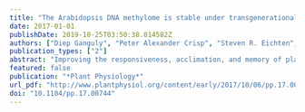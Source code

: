 ```yaml
---
title: "The Arabidopsis DNA methylome is stable under transgenerational drought stress"
date: 2017-01-01
publishDate: 2019-10-25T03:50:38.014582Z
authors: ["Diep Ganguly", "Peter Alexander Crisp", "Steven R. Eichten", "Barry J. Pogson"]
publication_types: ["2"]
abstract: "Improving the responsiveness, acclimation, and memory of plants to abiotic stress holds substantive potential for improving agriculture. An unresolved question is the involvement of chromatin marks in the memory of agriculturally-relevant stresses. Such potential has spurred numerous investigations yielding both promising and conflicting results. Consequently, it remains unclear to what extent robust stress-induced DNA methylation variation can underpin stress memory. Using a slow onset water deprivation treatment in Arabidopsis we investigated the malleability of the DNA methylome to drought stress within a generation and under repeated drought stress over five successive generations. Whilst drought-associated epi-alleles in the methylome were detected within a generation they did not correlate with drought responsive gene expression. Six traits were analysed for transgenerational stress memory and the descendants of drought stressed lineages showed one case of memory in the form of increased seed dormancy, and that persisted one generation removed from stress. With respect to transgenerational drought stress there were negligible conserved DMRs in drought-exposed lineages compared to unstressed lineages. Instead, the majority of observed variation was tied to stochastic or pre-existing differences in the epigenome occurring at repetitive regions of the Arabidopsis genome. Furthermore, experience of repeated drought stress was not observed to influence transgenerational epi-allele accumulation. Our findings demonstrate that while transgenerational memory is observed in one of six traits examined they are not associated with causative changes in the DNA methylome, which appears relatively impervious to drought stress."
featured: false
publication: "*Plant Physiology*"
url_pdf: "http://www.plantphysiol.org/content/early/2017/10/06/pp.17.00744"
doi: "10.1104/pp.17.00744"
---
```


